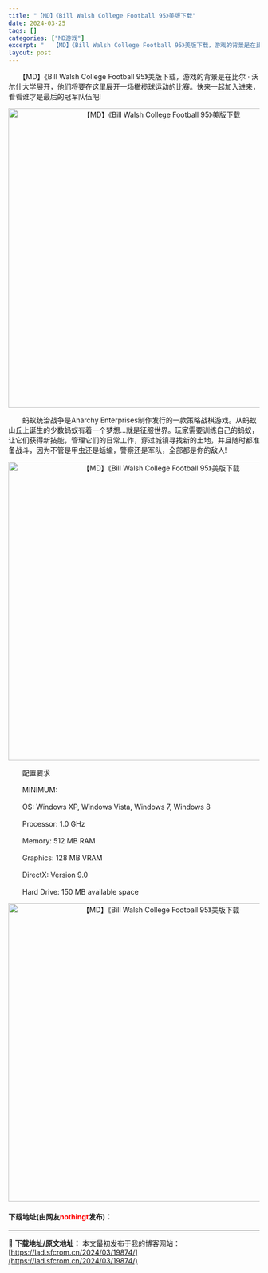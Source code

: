 ```yaml
---
title: "【MD】《Bill Walsh College Football 95》美版下载"
date: 2024-03-25
tags: []
categories: ["MD游戏"]
excerpt: "　　【MD】《Bill Walsh College Football 95》美版下载，游戏的背景是在比尔 &middot; 沃尔什大学展开，他们将要在这里展开一场橄榄球运动的比赛。快来一起加入进来，看看谁才是最后的冠军队伍吧! 　　蚂蚁统治战争是Anarchy Enterprises制作发行的一款策&hellip;"
layout: post
---
```


 <p>　　【MD】《Bill Walsh College Football 95》美版下载，游戏的背景是在比尔 &middot; 沃尔什大学展开，他们将要在这里展开一场橄榄球运动的比赛。快来一起加入进来，看看谁才是最后的冠军队伍吧!</p> <p align="center"><img align="" border="0" src="https://lad.sfcrom.cn/wp-content/uploads/2024/03/20240325_6601074775a46.png" width="599" alt="【MD】《Bill Walsh College Football 95》美版下载" /></p> <p>　　蚂蚁统治战争是Anarchy Enterprises制作发行的一款策略战棋游戏。从蚂蚁山丘上诞生的少数蚂蚁有着一个梦想...就是征服世界。玩家需要训练自己的蚂蚁，让它们获得新技能，管理它们的日常工作，穿过城镇寻找新的土地，并且随时都准备战斗，因为不管是甲虫还是蛞蝓，警察还是军队，全部都是你的敌人!</p> <p align="center"><img align="" border="0" src="https://lad.sfcrom.cn/wp-content/uploads/2024/03/20240325_660107483b367.png" width="597" alt="【MD】《Bill Walsh College Football 95》美版下载" /></p> <p>　　配置要求</p> <p>　　MINIMUM:</p> <p>　　OS: Windows XP, Windows Vista, Windows 7, Windows 8</p> <p>　　Processor: 1.0 GHz</p> <p>　　Memory: 512 MB RAM</p> <p>　　Graphics: 128 MB VRAM</p> <p>　　DirectX: Version 9.0</p> <p>　　Hard Drive: 150 MB available space</p> <p align="center"><img align="" border="0" src="https://lad.sfcrom.cn/wp-content/uploads/2024/03/20240325_66010748eda54.png" width="596" alt="【MD】《Bill Walsh College Football 95》美版下载" /></p> <p><h4>下载地址(由网友<font color="red">nothingt</font>发布)：</h4></p> 

---
📖 **下载地址/原文地址：** 本文最初发布于我的博客网站：[https://lad.sfcrom.cn/2024/03/19874/](https://lad.sfcrom.cn/2024/03/19874/)
